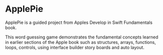 # ApplePie

ApplePie is a guided project from Apples Develop in Swift Fundamentals book.

This word guessing game demonstrates the fundamental concepts learned in earlier sections of the Apple book such as structures, arrays, functions, loops, controls, using interface builder story boards and auto layout. 

